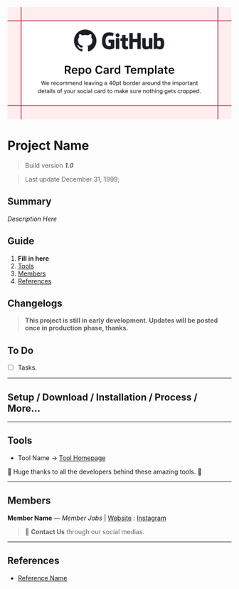 ![Template Image](../assets/image_template.png)

# Project Name

> Build version **_1.0_**

> Last update December 31, 1999;

## Summary

_Description Here_

## Guide
1. **Fill in here**
2. [Tools](#tools)
3. [Members](#members)
4. [References](#references)

## Changelogs

>**This project is still in early development. Updates will be posted once in production phase, thanks.**

## To Do

- [ ] Tasks.

---

## Setup / Download / Installation / Process / More...

---

## Tools

- Tool Name -> [Tool Homepage](link)

:metal: Huge thanks to all the developers behind these amazing tools. :metal:

---

## Members

**Member Name** — _Member Jobs_ | [Website](link) : [Instagram](link)

> :postbox: **Contact Us** through our social medias.

---

## References

- [Reference Name](link)
